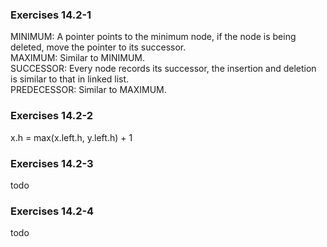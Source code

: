 ### Exercises 14.2-1
MINIMUM: A pointer points to the minimum node, if the node is being deleted, move the pointer to its successor.  
MAXIMUM: Similar to MINIMUM.  
SUCCESSOR: Every node records its successor, the insertion and deletion is similar to that in linked list.  
PREDECESSOR: Similar to MAXIMUM.

### Exercises 14.2-2
x.h = max(x.left.h, y.left.h) + 1

### Exercises 14.2-3
todo

### Exercises 14.2-4
todo
